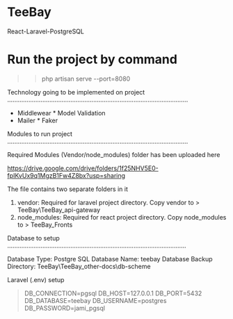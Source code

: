 # TeeBay
React-Laravel-PostgreSQL

# Run the project by command
>> php artisan serve --port=8080

Technology going to be implemented on project
.......................................................................................................
* Middlewear	* Model Validation
* Mailer 	* Faker

Modules to run project
.......................................................................................................

Required Modules (Vendor/node_modules) folder has been uploaded here

https://drive.google.com/drive/folders/1f25NHV5E0-fpIKvUx9q1MgzB1Fw4Z8bx?usp=sharing

The file contains two separate folders in it
1. 	vendor: Required for laravel project directory. 
	Copy vendor to > TeeBay\TeeBay_api-gateway
2. 	node_modules: Required for react project directory. 
	Copy node_modules to > TeeBay_Fronts


Database to setup
......................................................................................................

Database Type: Postgre SQL
Database Name: teebay
Database Backup Directory: TeeBay\TeeBay_other-docs\db-scheme

Laravel (.env) setup

> DB_CONNECTION=pgsql
> DB_HOST=127.0.0.1
> DB_PORT=5432
> DB_DATABASE=teebay
> DB_USERNAME=postgres
> DB_PASSWORD=jami_pgsql




